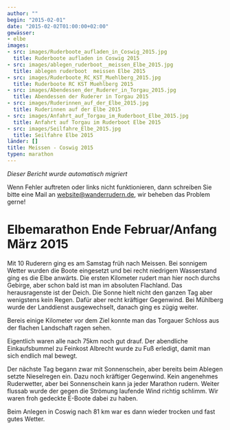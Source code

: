```yaml
---
author: ""
begin: "2015-02-01"
date: "2015-02-02T01:00:00+02:00"
gewässer:
- elbe
images:
- src: images/Ruderboote_aufladen_in_Coswig_2015.jpg
  title: Ruderboote aufladen in Coswig 2015
- src: images/ablegen_ruderboot__meissen_Elbe_2015.jpg
  title: ablegen ruderboot  meissen Elbe 2015
- src: images/Ruderboote_RC_KST_Muehlberg_2015.jpg
  title: Ruderboote RC KST Muehlberg 2015
- src: images/Abendessen_der_Ruderer_in_Torgau_2015.jpg
  title: Abendessen der Ruderer in Torgau 2015
- src: images/Ruderinnen_auf_der_Elbe_2015.jpg
  title: Ruderinnen auf der Elbe 2015
- src: images/Anfahrt_auf_Torgau_im_Ruderboot_Elbe_2015.jpg
  title: Anfahrt auf Torgau im Ruderboot Elbe 2015
- src: images/Seilfahre_Elbe_2015.jpg
  title: Seilfahre Elbe 2015
länder: []
title: Meissen - Coswig 2015
typen: marathon
---
```



*Dieser Bericht wurde automatisch migriert*

Wenn Fehler auftreten oder links nicht funktionieren, dann schreiben Sie bitte eine Mail an website@wanderrudern.de, wir beheben das Problem gerne!



# Elbemarathon Ende Februar/Anfang März 2015


Mit 10 Ruderern ging es am Samstag früh nach Meissen. Bei sonnigem Wetter wurden die Boote eingesetzt und bei recht niedrigem Wasserstand ging es die Elbe anwärts. Die ersten Kilometer rudert man hier noch durchs Gebirge, aber schon bald ist man im absoluten Flachland. Das herausragenste ist der Deich. Die Sonne hielt nicht den ganzen Tag aber wenigstens kein Regen. Dafür aber recht kräftiger Gegenwind. Bei Mühlberg wurde der Landdienst ausgewechselt, danach ging es zügig weiter.

Bereis einige Kilometer vor dem Ziel konnte man das Torgauer Schloss aus der flachen Landschaft ragen sehen.

Eigentlich waren alle nach 75km noch gut drauf. Der abendliche Einkaufsbummel zu Feinkost Albrecht wurde zu Fuß erledigt, damit man sich endlich mal bewegt.

Der nächste Tag begann zwar mit Sonnenschein, aber bereits beim Ablegen setzte Nieselregen ein. Dazu noch kräftiger Gegenwind. Kein angenehmes Ruderwetter, aber bei Sonnenschein kann ja jeder Marathon rudern. Weiter flussab wurde der gegen die Strömung laufende Wind richtig schlimm. Wir waren froh gedeckte E-Boote dabei zu haben.

Beim Anlegen in Coswig nach 81 km war es dann wieder trocken und fast gutes Wetter.
